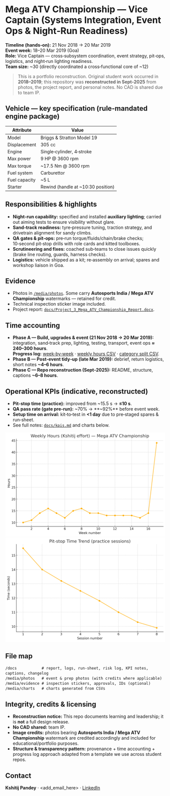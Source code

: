 # Mega ATV Championship — Vice Captain (Systems Integration, Event Ops & Night‑Run Readiness)

**Timeline (hands‑on):** 21 Nov 2018 → 20 Mar 2019  
**Event week:** 18–20 Mar 2019 (Goa)  
**Role:** Vice Captain — cross‑subsystem coordination, event strategy, pit‑ops, logistics, and night‑run lighting readiness.  
**Team size:** ~30 (directly coordinated a cross‑functional core of ~12)

> This is a portfolio reconstruction. Original student work occurred in **2018–2019**; this repository was **reconstructed in Sept‑2025** from photos, the project report, and personal notes. No CAD is shared due to team IP.

## Vehicle — key specification (rule‑mandated engine package)
| Attribute | Value |
|---|---|
| Model | Briggs & Stratton Model 19 |
| Displacement | 305 cc |
| Engine | Single‑cylinder, 4‑stroke |
| Max power | 9 HP @ 3600 rpm |
| Max torque | ~17.5 Nm @ 3600 rpm |
| Fuel system | Carburettor |
| Fuel capacity | ~5 L |
| Starter | Rewind (handle at ~10:30 position) |

## Responsibilities & highlights
- **Night‑run capability:** specified and installed **auxiliary lighting**; carried out aiming tests to ensure visibility without glare.  
- **Sand‑track readiness:** tyre‑pressure tuning, traction strategy, and drivetrain alignment for sandy climbs.  
- **QA gates & pit‑ops:** pre‑run torque/fluids/chain/brake checks; 10‑second pit‑stop drills with role cards and kitted toolboxes.  
- **Scrutineering and fixes:** coached sub‑teams to close issues quickly (brake line routing, guards, harness checks).  
- **Logistics:** vehicle shipped as a kit; re‑assembly on arrival; spares and workshop liaison in Goa.

## Evidence
- Photos in [`/media/photos`](./media/photos). Some carry **Autosports India / Mega ATV Championship** watermarks — retained for credit.  
- Technical inspection sticker image included.  
- Project report: [`docs/Project_3_Mega_ATV_Championship_Report.docx`](./docs/Project_3_Mega_ATV_Championship_Report.docx).

## Time accounting
- **Phase A — Build, upgrades & event (21 Nov 2018 → 20 Mar 2019):** integration, sand‑track prep, lighting, testing, transport, event ops **≈ 240–300 hours**.  
  **Progress log:** [week‑by‑week](./docs/progress-log_2018-11-21_to_2019-03-20.md) · [weekly hours CSV](./docs/weekly_hours.csv) · [category split CSV](./docs/progress_hours_breakdown.csv).  
- **Phase B — Post‑event tidy‑up (late Mar 2019):** debrief, return logistics, short notes **~4–6 hours**.  
- **Phase C — Repo reconstruction (Sept‑2025):** README, structure, captions **~6–8 hours**.

## Operational KPIs (indicative, reconstructed)
- **Pit‑stop time (practice):** improved from ~15.5 s → **≤10 s**.  
- **QA pass rate (gate pre‑run):** ~70% → **~92%** before event week.  
- **Setup time on arrival:** kit‑to‑test in **<1 day** due to pre‑staged spares & run‑sheet.  
- See full notes: [`docs/kpis.md`](./docs/kpis.md) and charts below.

![Weekly hours](./media/charts/weekly_hours.png)
![Pit‑stop trend](./media/charts/pitstop_trend.png)

## File map
```
/docs           # report, logs, run-sheet, risk log, KPI notes, captions, changelog
/media/photos   # event & prep photos (with credits where applicable)
/media/evidence # inspection stickers, approvals, IDs (optional)
/media/charts   # charts generated from CSVs
```

## Integrity, credits & licensing
- **Reconstruction notice:** This repo documents learning and leadership; it is **not** a full design release.  
- **No CAD shared:** team IP.  
- **Image credits:** photos bearing **Autosports India / Mega ATV Championship** watermark are credited accordingly and included for educational/portfolio purposes.  
- **Structure & transparency pattern:** provenance + time accounting + progress log approach adapted from a template we use across student repos.

## Contact
**Kshitij Pandey** · <add_email_here> · [LinkedIn](add_link_here)
